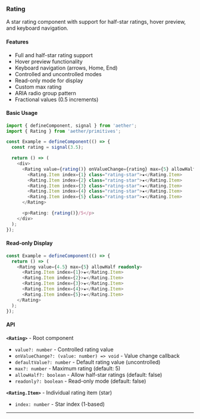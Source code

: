 ### Rating

A star rating component with support for half-star ratings, hover preview, and keyboard navigation.

#### Features

- Full and half-star rating support
- Hover preview functionality
- Keyboard navigation (arrows, Home, End)
- Controlled and uncontrolled modes
- Read-only mode for display
- Custom max rating
- ARIA radio group pattern
- Fractional values (0.5 increments)

#### Basic Usage

```typescript
import { defineComponent, signal } from 'aether';
import { Rating } from 'aether/primitives';

const Example = defineComponent(() => {
  const rating = signal(3.5);

  return () => (
    <div>
      <Rating value={rating()} onValueChange={rating} max={5} allowHalf>
        <Rating.Item index={1} class="rating-star">★</Rating.Item>
        <Rating.Item index={2} class="rating-star">★</Rating.Item>
        <Rating.Item index={3} class="rating-star">★</Rating.Item>
        <Rating.Item index={4} class="rating-star">★</Rating.Item>
        <Rating.Item index={5} class="rating-star">★</Rating.Item>
      </Rating>

      <p>Rating: {rating()}/5</p>
    </div>
  );
});
```

#### Read-only Display

```typescript
const Example = defineComponent(() => {
  return () => (
    <Rating value={4.5} max={5} allowHalf readonly>
      <Rating.Item index={1}>★</Rating.Item>
      <Rating.Item index={2}>★</Rating.Item>
      <Rating.Item index={3}>★</Rating.Item>
      <Rating.Item index={4}>★</Rating.Item>
      <Rating.Item index={5}>★</Rating.Item>
    </Rating>
  );
});
```

#### API

**`<Rating>`** - Root component
- `value?: number` - Controlled rating value
- `onValueChange?: (value: number) => void` - Value change callback
- `defaultValue?: number` - Default rating value (uncontrolled)
- `max?: number` - Maximum rating (default: 5)
- `allowHalf?: boolean` - Allow half-star ratings (default: false)
- `readonly?: boolean` - Read-only mode (default: false)

**`<Rating.Item>`** - Individual rating item (star)
- `index: number` - Star index (1-based)

---

